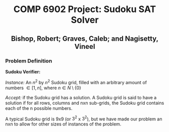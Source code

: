 <h1><center> COMP 6902 Project: Sudoku SAT Solver </h1></center>
<h2><center> Bishop, Robert; Graves, Caleb; and Nagisetty, Vineel </h2></center>

### Problem Definition ###

__Sudoku Verifier:__

*Instance:* An $n^2$ by $n^2$ Sudoku grid, filled with an arbitrary amount of numbers $\in [1,n]$, where $n \in N \setminus \{0\}$

*Accept:* if the Sudoku grid has a solution. A Sudoku grid is said to have a solution if for all rows, columns and nxn sub-grids, the Sudoku grid contains each of the n possible numbers. 

A typical Sudoku grid is 9x9 (or $3^2$ x $3^2$), but we have made our problem an nxn to allow for other sizes of instances of the problem.
